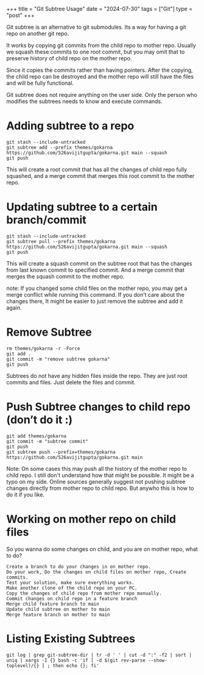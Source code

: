+++
title = "Git Subtree Usage"
date = "2024-07-30"
tags = ["Git"]
type = "post"
+++

Git subtree is an alternative to git submodules. Its a way for having a git repo on another git repo.

It works by copying git commits from the child repo to mother repo. Usually we squash these commits to one root commit, but you may omit that to preserve history of child repo on the mother repo.

Since it copies the commits rather than having pointers. After the copying, the child repo can be destroyed and the mother repo will still have the files and will be fully functional.

Git subtree does not require anything on the user side. Only the person who modifies the subtrees needs to know and execute commands.


# Adding subtree to a repo

```
git stash --include-untracked
git subtree add --prefix themes/gokarna https://github.com/526avijitgupta/gokarna.git main --squash
git push
```

This will create a root commit that has all the changes of child repo fully squashed, and a merge commit that merges this root commit to the mother repo.


# Updating subtree to a certain branch/commit

```
git stash --include-untracked
git subtree pull --prefix themes/gokarna https://github.com/526avijitgupta/gokarna.git main --squash
git push
```

This will create a squash commit on the subtree root that has the changes from last known commit to specified commit. And a merge commit that merges the squash commit to the mother repo.

note: If you changed some child files on the mother repo, you may get a merge conflict while running this command. If you don’t care about the changes there, It might be easier to just remove the subtree and add it again.


# Remove Subtree

```
rm themes/gokarna -r -Force
git add .
git commit -m "remove subtree gokarna"
git push
```

Subtrees do not have any hidden files inside the repo. They are just root commits and files. Just delete the files and commit.


# Push Subtree changes to child repo (don’t do it :)

```
git add themes/gokarna
git commit -m "subtree commit"
git push
git subtree push --prefix=themes/gokarna https://github.com/526avijitgupta/gokarna.git main
```

Note: On some cases this may push all the history of the mother repo to child repo. I still don't understand how that might be possible. It might be a typo on my side. Online sources generally suggest not pushing subtree changes directly from mother repo to child repo. But anywho this is how to do it if you like.


# Working on mother repo on child files

So you wanna do some changes on child, and you are on mother repo, what to do?

```
Create a branch to do your changes in on mother repo.
Do your work, Do the changes on child files on mother repo, Create commits.
Test your solution, make sure everything works.
Make another clone of the child repo on your PC.
Copy the changes of child repo from mother repo manually.
Commit changes on child repo in a feature branch
Merge child feature branch to main
Update child subtree on mother to main
Merge feature branch on mother to main
```

# Listing Existing Subtrees

```
git log | grep git-subtree-dir | tr -d ' ' | cut -d ":" -f2 | sort | uniq | xargs -I {} bash -c 'if [ -d $(git rev-parse --show-toplevel)/{} ] ; then echo {}; fi'
```
